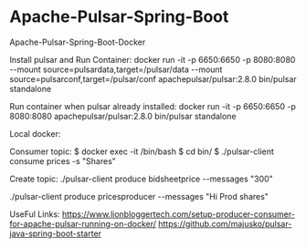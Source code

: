# Apache-Pulsar-Spring-Boot
Apache-Pulsar-Spring-Boot-Docker

Install pulsar and Run Container:
    docker run -it -p 6650:6650 -p 8080:8080 --mount source=pulsardata,target=/pulsar/data --mount source=pulsarconf,target=/pulsar/conf apachepulsar/pulsar:2.8.0 bin/pulsar standalone

Run container when pulsar already installed:
    docker run -it -p 6650:6650 -p 8080:8080 apachepulsar/pulsar:2.8.0 bin/pulsar standalone


Local docker:

Consumer topic: 
$ docker exec -it <container id> /bin/bash
$ cd bin/
$ ./pulsar-client consume  prices -s  "Shares"   


Create topic: 
./pulsar-client produce bidsheetprice --messages "300"

./pulsar-client produce pricesproducer --messages "Hi Prod shares"


  UseFul Links: https://www.lionbloggertech.com/setup-producer-consumer-for-apache-pulsar-running-on-docker/
  https://github.com/majusko/pulsar-java-spring-boot-starter
